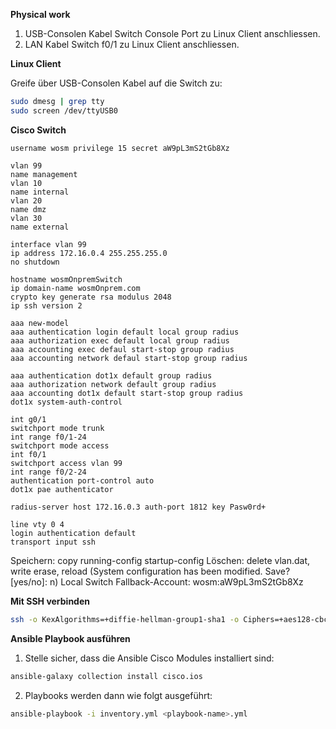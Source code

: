 **Physical work**

1. USB-Consolen Kabel Switch Console Port zu Linux Client anschliessen.
2. LAN Kabel Switch f0/1 zu Linux Client anschliessen.

**Linux Client**

Greife über USB-Consolen Kabel auf die Switch zu:

```bash
sudo dmesg | grep tty
sudo screen /dev/ttyUSB0
```

**Cisco Switch**

```
username wosm privilege 15 secret aW9pL3mS2tGb8Xz

vlan 99
name management
vlan 10
name internal
vlan 20
name dmz
vlan 30
name external

interface vlan 99
ip address 172.16.0.4 255.255.255.0
no shutdown

hostname wosmOnpremSwitch
ip domain-name wosmOnprem.com
crypto key generate rsa modulus 2048
ip ssh version 2

aaa new-model
aaa authentication login default local group radius
aaa authorization exec default local group radius
aaa accounting exec defaul start-stop group radius
aaa accounting network defaul start-stop group radius

aaa authentication dot1x default group radius
aaa authorization network default group radius
aaa accounting dot1x default start-stop group radius
dot1x system-auth-control

int g0/1
switchport mode trunk
int range f0/1-24
switchport mode access
int f0/1
switchport access vlan 99
int range f0/2-24
authentication port-control auto
dot1x pae authenticator

radius-server host 172.16.0.3 auth-port 1812 key Pasw0rd+

line vty 0 4
login authentication default
transport input ssh
```

Speichern: copy running-config startup-config
Löschen: delete vlan.dat, write erase, reload (System configuration has been modified. Save? [yes/no]: n)
Local Switch Fallback-Account: wosm:aW9pL3mS2tGb8Xz 

**Mit SSH verbinden**

```bash
ssh -o KexAlgorithms=+diffie-hellman-group1-sha1 -o Ciphers=+aes128-cbc -o MACs=+hmac-sha1 -o HostKeyAlgorithms=+ssh-rsa damjan@172.16.0.4
```

**Ansible Playbook ausführen**

1. Stelle sicher, dass die Ansible Cisco Modules installiert sind:

```bash
ansible-galaxy collection install cisco.ios
```

2. Playbooks werden dann wie folgt ausgeführt: 

```bash
ansible-playbook -i inventory.yml <playbook-name>.yml
```